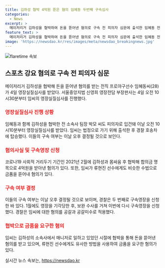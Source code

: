 ```yaml
---
title: 김하성 협박 4억원 뜯은 혐의 임혜동 두번째 구속심사
categories:
  - News
excerpt: >
  메이저리거 김하성을 협박하여 돈을 뜯어낸 혐의로 구속 전 피의자 심문에 출석한 임혜동 전 프로야구 선수. 임씨와 함께 김하성을 협박한 전 소속사 팀장 박모도 피의자로 입건. 경찰이 4억원을 받아낸 혐의로 구속영장을 신청했으며, 임씨는 류현진 선수에게도 비슷한 행위를 했다는 혐의가 있다. 클릭해서 더 알아보세요.
feature_text: >
  메이저리거 김하성을 협박하여 돈을 뜯어낸 혐의로 구속 전 피의자 심문에 출석한 임혜동 전 프로야구 선수. 임씨와 함께 김하성을 협박한 전 소속사 팀장 박모도 피의자로 입건. 경찰이 4억원을 받아낸 혐의로 구속영장을 신청했으며, 임씨는 류현진 선수에게도 비슷한 행위를 했다는 혐의가 있다. 클릭해서 더 알아보세요.
image: 'https://newsdao.kr/res/images/meta/newsdao_breakingnews.jpg'
---
```


<p><img src="https://newsdao.kr/res/images/meta/newsdao_breakingnews.jpg" alt="flaretime 속보" /></p>

<h2 data-ke-size="size26">스포츠 강요 혐의로 구속 전 피의자 심문</h2>

<p data-ke-size="size16">메이저리거 김하성을 협박해 돈을 뜯어낸 혐의를 받는 전직 프로야구선수 임혜동씨(28)가 4일 영장실질심사를 받았다. 서울중앙지법 신영희 영장전담 부장판사는 4일 오전 10시30분부터 임씨의 영장실질심사를 진행했다.</p>

<h3><b><span style="color: #ee2323;">영장실질심사 진행 상황</span></b></h3>

<p data-ke-size="size16">임혜동과 함께 김하성을 협박한 전 소속사 팀장 박모 씨도 피의자로 입건돼 이날 오전 10시10분부터 영장실질심사를 받았다. 임씨는 법정으로 가기 위해 출석한 후 경찰 호송차에 탑승했다. 이들의 구속 여부는 이날 오후 결정될 것으로 보인다.</p>

<h3><b><span style="color: #ee2323;">혐의사실 및 구속영장 신청</span></b></h3>

<p data-ke-size="size16">코로나19 사회적 거리두기 기간인 2021년 2월에 김하성과 몸싸움 후 협박해 합의금 명목으로 4억원을 받아낸 혐의가 있다. 또한, 임씨가 류현진 선수에게도 비슷한 수법으로 금품을 뜯어내 혐의가 있다.</p>

<h3><b><span style="color: #ee2323;">구속 여부 결정</span></b></h3>

<p data-ke-size="size16">이들의 구속 여부는 이날 오후 결정될 것으로 보이며, 경찰은 두 번째로 구속영장을 신청한 바 있다. 1월에도 영장을 기각당한 후, 보완 수사를 거쳐 이번에 다시 구속영장을 신청했다. 경찰은 임씨에 대한 혐의를 공갈과 공갈미수로 적용했다.</p>

<h3><b><span style="color: #ee2323;">협박으로 금품을 요구한 혐의</span></b></h3>

<p data-ke-size="size16">임씨는 김하성의 소속사에서 매니저로 일하고 있었던 시절에 협박을 통해 돈을 뜯어낸 혐의를 받고 있으며, 류현진 선수에게도 유사한 방법을 사용하여 금품을 요구한 혐의가 있다.</p>
실시간 뉴스 속보는, <a href="https://newsdao.kr" rel="dofollow">https://newsdao.kr</a>


